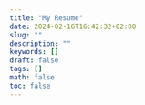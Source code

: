```yaml
---
title: "My Resume"
date: 2024-02-16T16:42:32+02:00
slug: ""
description: ""
keywords: []
draft: false
tags: []
math: false
toc: false
---
```

